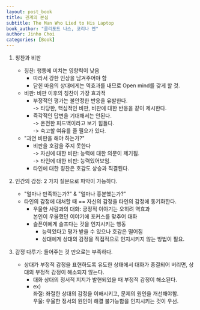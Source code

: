 ```yaml
---
layout: post_book
title: 관계의 본심
subtitle: The Man Who Lied to His Laptop
book_author: "클리포드 나스, 코리나 옌"
author: Jinho Choi
categories: [Book]
---
```


1. 칭찬과 비판
    - 칭찬: 행동에 미치는 영향력이 낮음  
        - 따라서 강한 인상을 남겨주어야 함  
        - 닫힌 마음의 상대에게는 역효과를 내므로 Open mind를 갖게 할 것.
    - 비판: 비판 이후의 칭찬이 가장 효과적  
        - 부정적인 평가는 불안정한 반응을 유발한다.  
        -> 타당한, 핵심적인 비판, 비판에 대한 반응을 같이 제시한다.  
        - 즉각적인 답변을 기대해서는 안된다.  
        -> 온전한 피드백이라고 보기 힘들다.  
        -> 숙고할 여유를 줄 필요가 있다.  
    - "과연 비판을 해야 하는가?"
        - 비판을 호감을 주지 못한다  
        -> 자신에 대한 비판: 능력에 대한 의문이 제기됨.  
        -> 타인에 대한 비판: 능력있어보임.
        - 타인에 대한 칭찬은 호감도 상승과 직결된다.

2. 인간의 감정: 2 가지 질문으로 파악이 가능하다.
    - "얼마나 만족하는가?" & "얼마나 흥분했는가?"
    - 타인의 감정에 대처할 때 == 자신의 감정을 타인의 감정에 동기화한다.
        - 우울한 사람과의 대화: 긍정적 이야기는 오히려 역효과  
        본인이 우울했던 이야기에 포커스를 맞추어 대화
        - 슬픈이에게 슬프다는 것을 인지시키는 행동
            - 능력있다고 평가 받을 수 있으나 호감은 떨어짐
            - 상대에게 상대의 감정을 직접적으로 인지시키지 않는 방법이 필요.

3. 감정 다루기: 들어주는 것 만으로는 부족하다.
    - 상대가 부정적 감정을 표현하도록 유도한 상태에서 대화가 종결되어 버리면, 상대의 부정적 감정이 해소되지 않는다.
        - 대화 상대의 정서적 지지가 발현되었을 때 부정적 감정이 해소된다.
        - ex)  
        좌절: 좌절한 상대의 감정을 이해시키고, 문제의 원인을 개선해야함.  
        우울: 우울한 정서의 원인이 해결 불가능함을 인지시키는 것이 우선.